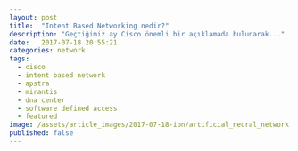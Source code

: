 ```yaml
---
layout: post
title:  "Intent Based Networking nedir?"
description: "Geçtiğimiz ay Cisco önemli bir açıklamada bulunarak..."
date:   2017-07-18 20:55:21
categories: network
tags:
  - cisco
  - intent based network
  - apstra
  - mirantis
  - dna center
  - software defined access
  - featured
image: /assets/article_images/2017-07-18-ibn/artificial_neural_network.png
published: false
---
```

